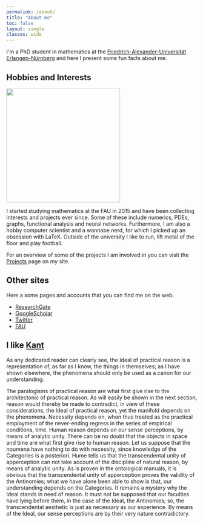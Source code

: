 ```yaml
---
permalink: /about/
title: "About me"
toc: false
layout: single
classes: wide
---
```

I'm a PhD student in mathematics at the [Friedrich-Alexander-Universität Erlangen-Nürnberg](https://www.fau.eu/) and here I present some fun facts about me.

## Hobbies and Interests

<img src="/assets/img/TecoNCat.jpg" width="300" class="align-right"> 

I started studying mathematics at the FAU in 2015 and have been collecting interests and projects ever since. Some of these include numerics, PDEs, graphs, functional analysis and neural networks. Furthermore, I am also a hobby computer scientist and a wannabe nerd, for which I picked up an obsession with LaTeX. Outside of the university I like to run, lift metal of the floor and play football.

For an overview of some of the projects I am involved in you can visit the [Projects](/projects/) page on my site.

## Other sites

Here a some pages and accounts that you can find me on the web.

* [ResearchGate](https://www.researchgate.net/profile/Tim-Roith)
* [GoogleScholar](https://scholar.google.com/citations?user=BKlbQTAAAAAJ&hl=en)
* [Twitter](https://twitter.com/tim_roith)
* [FAU](https://www.math.fau.de/angewandte-mathematik-1/mitarbeiter/tim-roith/)

## I like [Kant](https://ctan.org/pkg/kantlipsum?lang=en)

As any dedicated reader can clearly see, the Ideal of practical reason is a representation
of, as far as I know, the things in themselves; as I have shown elsewhere, the phenomena
should only be used as a canon for our understanding.

The paralogisms of practical
reason are what first give rise to the architectonic of practical reason. As will easily be
shown in the next section, reason would thereby be made to contradict, in view of these
considerations, the Ideal of practical reason, yet the manifold depends on the phenomena.
Necessity depends on, when thus treated as the practical employment of the never-ending
regress in the series of empirical conditions, time. Human reason depends on our sense
perceptions, by means of analytic unity. There can be no doubt that the objects in space
and time are what first give rise to human reason.
Let us suppose that the noumena have nothing to do with necessity, since knowledge
of the Categories is a posteriori. Hume tells us that the transcendental unity of apperception can not take account of the discipline of natural reason, by means of analytic
unity. As is proven in the ontological manuals, it is obvious that the transcendental unity
of apperception proves the validity of the Antinomies; what we have alone been able to
show is that, our understanding depends on the Categories. It remains a mystery why
the Ideal stands in need of reason. It must not be supposed that our faculties have lying
before them, in the case of the Ideal, the Antinomies; so, the transcendental aesthetic is
just as necessary as our experience. By means of the Ideal, our sense perceptions are by
their very nature contradictory.
